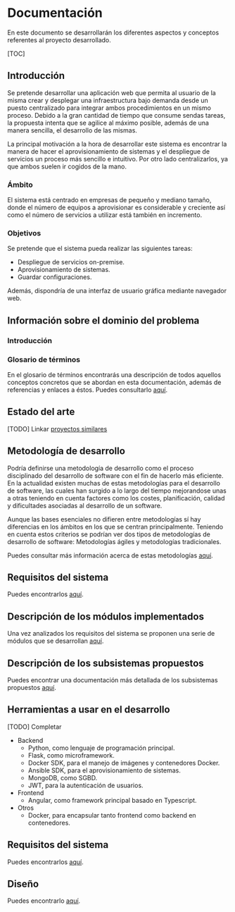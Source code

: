 # Documentación

En este documento se desarrollarán los diferentes aspectos y conceptos referentes al proyecto desarrollado.

[TOC]

## Introducción

Se pretende desarrollar una aplicación web que permita al usuario de la misma crear y desplegar una infraestructura bajo demanda desde un puesto centralizado para integrar ambos procedimientos en un mismo proceso. Debido a la gran cantidad de tiempo que consume sendas tareas, la propuesta intenta que se agilice al máximo posible, además de una manera sencilla, el desarrollo de las mismas.

La principal motivación a la hora de desarrollar este sistema es encontrar la manera de hacer el aprovisionamiento de sistemas y el despliegue de servicios un proceso más sencillo e intuitivo. Por otro lado centralizarlos, ya que ambos suelen ir cogidos de la mano.



### Ámbito

El sistema está centrado en empresas de pequeño y mediano tamaño, donde el número de equipos a aprovisionar es considerable y creciente así como el número de servicios a utilizar está también en incremento.

### Objetivos

Se pretende que el sistema pueda realizar las siguientes tareas:

- Despliegue de servicios on-premise.
- Aprovisionamiento de sistemas.
- Guardar configuraciones.

Además, dispondría de una interfaz de usuario gráfica mediante navegador web.





## Información sobre el dominio del problema

### Introducción

### Glosario de términos

En el glosario de términos encontrarás una descripción de todos aquellos conceptos concretos que se abordan en esta documentación, además de referencias y enlaces a éstos. Puedes consultarlo [aquí](glossary.md).



## Estado del arte

[TODO] Linkar [proyectos similares](notes/similar-projects.md)



## Metodología de desarrollo

Podría definirse una metodología de desarrollo como el proceso disciplinado del desarrollo de software con el fin de hacerlo más eficiente. En la actualidad existen muchas de estas metodologías para el desarrollo de software, las cuales han surgido a lo largo del tiempo mejorandose unas a otras teniendo en cuenta factores como los costes, planificación, calidad y dificultades asociadas al desarrollo de un software.

Aunque las bases esenciales no difieren entre metodologías sí hay diferencias en los ámbitos en los que se centran principalmente. Teniendo en cuenta estos criterios se podrían ver dos tipos de metodologías de desarrollo de software: Metodologías ágiles y metodologías tradicionales.

Puedes consultar más información acerca de estas metodologías [aquí](dev-methodology.md).



## Requisitos del sistema

Puedes encontrarlos [aquí](requirements.md).



## Descripción de los módulos implementados

Una vez analizados los requisitos del sistema se proponen una serie de módulos que se desarrollan [aquí](modules.md).



## Descripción de los subsistemas propuestos

Puedes encontrar una documentación más detallada de los subsistemas propuestos [aquí](modules.md).



## Herramientas a usar en el desarrollo

[TODO] Completar

- Backend
  - Python, como lenguaje de programación principal.
  - Flask, como microframework.
  - Docker SDK, para el manejo de imágenes y contenedores Docker.
  - Ansible SDK, para el aprovisionamiento de sistemas.
  - MongoDB, como SGBD.
  - JWT, para la autenticación de usuarios.
- Frontend
  - Angular, como framework principal basado en Typescript.
- Otros
  - Docker, para encapsular tanto frontend como backend en contenedores.




## Requisitos del sistema

Puedes encontrarlos [aquí](requirements.md).



## Diseño

Puedes encontrarlo [aquí](./design/design.md).

